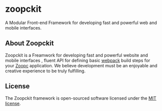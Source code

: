 # zoopckit

A Modular Front-end Framework for developing fast and powerful web and mobile interfaces.

## About Zoopckit

Zoopckit is a Freamwork for developing fast and powerful website and mobile interfaces , fluent API for defining basic [webpack](http://webpack.js.org) build steps for your [Zoopc](http://zoopc.ir) application. We believe development must be an enjoyable and creative experience to be truly fulfilling. 

## License

The Zoopckit framework is open-sourced software licensed under the [MIT license](http://opensource.org/licenses/MIT).
